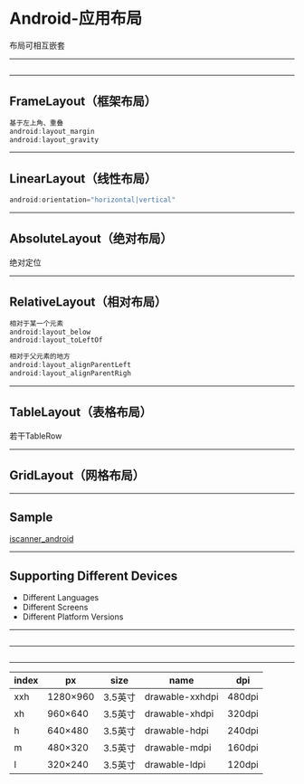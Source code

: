 # Android-应用布局

布局可相互嵌套

- - -

<img data-src="http://ww2.sinaimg.cn/large/6d308bd9gw1f4nmiojewxj20d6071gls.jpg" />

- - -

## FrameLayout（框架布局）

```java
基于左上角、重叠
android:layout_margin
android:layout_gravity
```

- - -

## LinearLayout（线性布局）

```java
android:orientation="horizontal|vertical"
```

- - -

## AbsoluteLayout（绝对布局）

绝对定位

- - -

## RelativeLayout（相对布局）

```java
相对于某一个元素
android:layout_below
android:layout_toLeftOf

相对于父元素的地方
android:layout_alignParentLeft
android:layout_alignParentRigh
```

- - -

## TableLayout（表格布局）

若干TableRow

- - -

## GridLayout（网格布局）

- - -

## Sample

[iscanner_android](https://github.com/iscanner/iscanner_android)

- - -

## Supporting Different Devices

- Different Languages
- Different Screens
- Different Platform Versions

- - -

<img data-src="http://ww1.sinaimg.cn/large/6d308bd9gw1f51i7eg5uaj20rs0akta0.jpg"/>

- - -

<img data-src="http://ww3.sinaimg.cn/large/6d308bd9gw1f51i7e0mkaj20k306j3yy.jpg" />

- - -

| index	| px	     | size	   | name	           | dpi    |
| ----- | -------- | ------- | --------------- | ------ |
| xxh	  | 1280×960 | 3.5英寸 | drawable-xxhdpi | 480dpi |
| xh    | 960×640	 | 3.5英寸 | drawable-xhdpi  | 320dpi |
| h	    | 640×480	 | 3.5英寸 | drawable-hdpi   | 240dpi |
| m	    | 480×320	 | 3.5英寸 | drawable-mdpi   | 160dpi |
| l	    | 320×240	 | 3.5英寸 | drawable-ldpi   | 120dpi |
